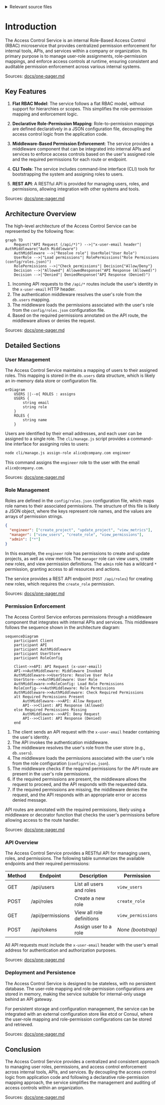<details>
<summary>Relevant source files</summary>

The following files were used as context for generating this wiki page:

- [README.md](https://github.com/agattani123/access-control-service/blob/main/README.md)
- [docs/one-pager.md](https://github.com/agattani123/access-control-service/blob/main/docs/one-pager.md)

</details>

# Introduction

The Access Control Service is an internal Role-Based Access Control (RBAC) microservice that provides centralized permission enforcement for internal tools, APIs, and services within a company or organization. Its primary purpose is to manage user-role assignments, role-permission mappings, and enforce access controls at runtime, ensuring consistent and auditable permission enforcement across various internal systems.

Sources: [docs/one-pager.md](https://github.com/agattani123/access-control-service/blob/main/docs/one-pager.md)

## Key Features

1. **Flat RBAC Model**: The service follows a flat RBAC model, without support for hierarchies or scopes. This simplifies the role-permission mapping and enforcement logic.

2. **Declarative Role-Permission Mapping**: Role-to-permission mappings are defined declaratively in a JSON configuration file, decoupling the access control logic from the application code.

3. **Middleware-Based Permission Enforcement**: The service provides a middleware component that can be integrated into internal APIs and services to enforce access controls based on the user's assigned role and the required permissions for each route or endpoint.

4. **CLI Tools**: The service includes command-line interface (CLI) tools for bootstrapping the system and assigning roles to users.

5. **REST API**: A RESTful API is provided for managing users, roles, and permissions, allowing integration with other systems and tools.

Sources: [docs/one-pager.md](https://github.com/agattani123/access-control-service/blob/main/docs/one-pager.md)

## Architecture Overview

The high-level architecture of the Access Control Service can be represented by the following flow:

```mermaid
graph TD
    Request("API Request (/api/*)") -->|"x-user-email header"| AuthMiddleware("Auth Middleware")
    AuthMiddleware -->|"Resolve role"| UserRole("User Role")
    UserRole -->|"Load permissions"| RolePermissions("Role Permissions (config/roles.json)")
    RolePermissions -->|"Check permissions"| Decision{"Allow/Deny"}
    Decision -->|"Allowed"| AllowedResponse("API Response (Allowed)")
    Decision -->|"Denied"| DeniedResponse("API Response (Denied)")
```

1. Incoming API requests to the `/api/*` routes include the user's identity in the `x-user-email` HTTP header.
2. The authentication middleware resolves the user's role from the `db.users` mapping.
3. The middleware loads the permissions associated with the user's role from the `config/roles.json` configuration file.
4. Based on the required permissions annotated on the API route, the middleware allows or denies the request.

Sources: [docs/one-pager.md](https://github.com/agattani123/access-control-service/blob/main/docs/one-pager.md)

## Detailed Sections

### User Management

The Access Control Service maintains a mapping of users to their assigned roles. This mapping is stored in the `db.users` data structure, which is likely an in-memory data store or configuration file.

```mermaid
erDiagram
    USERS ||--o{ ROLES : assigns
    USERS {
        string email
        string role
    }
    ROLES {
        string name
    }
```

Users are identified by their email addresses, and each user can be assigned to a single role. The `cli/manage.js` script provides a command-line interface for assigning roles to users:

```bash
node cli/manage.js assign-role alice@company.com engineer
```

This command assigns the `engineer` role to the user with the email `alice@company.com`.

Sources: [docs/one-pager.md](https://github.com/agattani123/access-control-service/blob/main/docs/one-pager.md)

### Role Management

Roles are defined in the `config/roles.json` configuration file, which maps role names to their associated permissions. The structure of this file is likely a JSON object, where the keys represent role names, and the values are arrays of permission strings.

```json
{
  "engineer": ["create_project", "update_project", "view_metrics"],
  "manager": ["view_users", "create_role", "view_permissions"],
  "admin": ["*"]
}
```

In this example, the `engineer` role has permissions to create and update projects, as well as view metrics. The `manager` role can view users, create new roles, and view permission definitions. The `admin` role has a wildcard `*` permission, granting access to all resources and actions.

The service provides a REST API endpoint (`POST /api/roles`) for creating new roles, which requires the `create_role` permission.

Sources: [docs/one-pager.md](https://github.com/agattani123/access-control-service/blob/main/docs/one-pager.md)

### Permission Enforcement

The Access Control Service enforces permissions through a middleware component that integrates with internal APIs and services. This middleware follows the sequence shown in the architecture diagram:

```mermaid
sequenceDiagram
    participant Client
    participant API
    participant AuthMiddleware
    participant UserStore
    participant RoleConfig

    Client->>API: API Request (x-user-email)
    API->>AuthMiddleware: Middleware Invoked
    AuthMiddleware->>UserStore: Resolve User Role
    UserStore-->>AuthMiddleware: User Role
    AuthMiddleware->>RoleConfig: Load Role Permissions
    RoleConfig-->>AuthMiddleware: Role Permissions
    AuthMiddleware->>AuthMiddleware: Check Required Permissions
    alt Required Permissions Present
        AuthMiddleware-->>API: Allow Request
        API-->>Client: API Response (Allowed)
    else Required Permissions Missing
        AuthMiddleware-->>API: Deny Request
        API-->>Client: API Response (Denied)
    end
```

1. The client sends an API request with the `x-user-email` header containing the user's identity.
2. The API invokes the authentication middleware.
3. The middleware resolves the user's role from the user store (e.g., `db.users`).
4. The middleware loads the permissions associated with the user's role from the role configuration (`config/roles.json`).
5. The middleware checks if the required permissions for the API route are present in the user's role permissions.
6. If the required permissions are present, the middleware allows the request to proceed, and the API responds with the requested data.
7. If the required permissions are missing, the middleware denies the request, and the API responds with an appropriate error or access denied message.

API routes are annotated with the required permissions, likely using a middleware or decorator function that checks the user's permissions before allowing access to the route handler.

Sources: [docs/one-pager.md](https://github.com/agattani123/access-control-service/blob/main/docs/one-pager.md)

### API Overview

The Access Control Service provides a RESTful API for managing users, roles, and permissions. The following table summarizes the available endpoints and their required permissions:

| Method | Endpoint         | Description                   | Permission         |
|--------|------------------|-------------------------------|--------------------|
| GET    | /api/users       | List all users and roles      | `view_users`       |
| POST   | /api/roles       | Create a new role             | `create_role`      |
| GET    | /api/permissions | View all role definitions     | `view_permissions` |
| POST   | /api/tokens      | Assign user to a role         | *None (bootstrap)* |

All API requests must include the `x-user-email` header with the user's email address for authentication and authorization purposes.

Sources: [docs/one-pager.md](https://github.com/agattani123/access-control-service/blob/main/docs/one-pager.md)

### Deployment and Persistence

The Access Control Service is designed to be stateless, with no persistent database. The user-role mapping and role-permission configurations are stored in memory, making the service suitable for internal-only usage behind an API gateway.

For persistent storage and configuration management, the service can be integrated with an external configuration store like etcd or Consul, where the user-role mapping and role-permission configurations can be stored and retrieved.

Sources: [docs/one-pager.md](https://github.com/agattani123/access-control-service/blob/main/docs/one-pager.md)

## Conclusion

The Access Control Service provides a centralized and consistent approach to managing user roles, permissions, and access control enforcement across internal tools, APIs, and services. By decoupling the access control logic from application code and following a declarative role-permission mapping approach, the service simplifies the management and auditing of access controls within an organization.

Sources: [docs/one-pager.md](https://github.com/agattani123/access-control-service/blob/main/docs/one-pager.md)